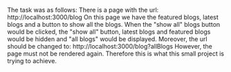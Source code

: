 The task was as follows:
There is a page with the url: http://localhost:3000/blog
On this page we have the featured blogs, latest blogs and a button to show all the blogs.
When the "show all" blogs button would be clicked, the "show all" button, latest blogs and featured blogs would be hidden and "all blogs" would be displayed. 
Moreover, the url should be changed to: http://localhost:3000/blog?allBlogs
However, the page must not be rendered again. 
Therefore this is what this small project is trying to achieve. 
